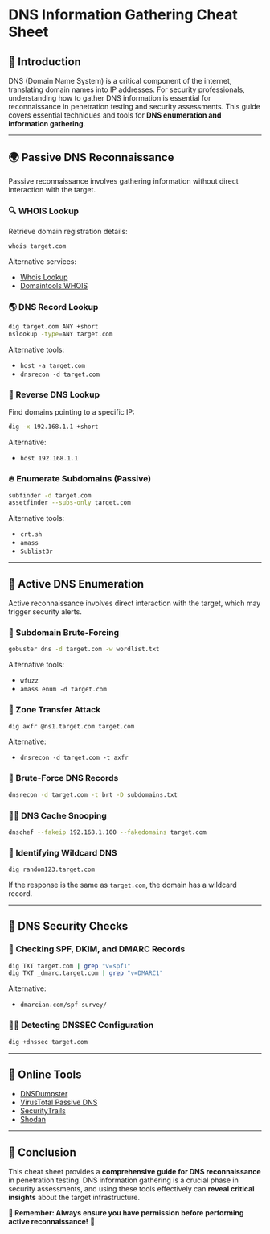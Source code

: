 #  DNS Information Gathering Cheat Sheet

## 📌 Introduction
DNS (Domain Name System) is a critical component of the internet, translating domain names into IP addresses. For security professionals, understanding how to gather DNS information is essential for reconnaissance in penetration testing and security assessments. This guide covers essential techniques and tools for **DNS enumeration and information gathering**.

---

## 🌍 Passive DNS Reconnaissance
Passive reconnaissance involves gathering information without direct interaction with the target.

### 🔍 WHOIS Lookup
Retrieve domain registration details:
```bash
whois target.com
```
Alternative services:
- [Whois Lookup](https://who.is/)
- [Domaintools WHOIS](https://whois.domaintools.com/)

### 🌎 DNS Record Lookup
```bash
dig target.com ANY +short
nslookup -type=ANY target.com
```
Alternative tools:
- `host -a target.com`
- `dnsrecon -d target.com`

### 🔎 Reverse DNS Lookup
Find domains pointing to a specific IP:
```bash
dig -x 192.168.1.1 +short
```
Alternative:
- `host 192.168.1.1`

### 🔥 Enumerate Subdomains (Passive)
```bash
subfinder -d target.com
assetfinder --subs-only target.com
```
Alternative tools:
- `crt.sh`
- `amass`
- `Sublist3r`

---

## 🚀 Active DNS Enumeration
Active reconnaissance involves direct interaction with the target, which may trigger security alerts.

### 🏴 Subdomain Brute-Forcing
```bash
gobuster dns -d target.com -w wordlist.txt
```
Alternative tools:
- `wfuzz`
- `amass enum -d target.com`

### 📜 Zone Transfer Attack
```bash
dig axfr @ns1.target.com target.com
```
Alternative:
- `dnsrecon -d target.com -t axfr`

### 🚀 Brute-Force DNS Records
```bash
dnsrecon -d target.com -t brt -D subdomains.txt
```

### 🕵️‍♂️ DNS Cache Snooping
```bash
dnschef --fakeip 192.168.1.100 --fakedomains target.com
```

### 📌 Identifying Wildcard DNS
```bash
dig random123.target.com
```
If the response is the same as `target.com`, the domain has a wildcard record.

---

## 🔑 DNS Security Checks
### 🔐 Checking SPF, DKIM, and DMARC Records
```bash
dig TXT target.com | grep "v=spf1"
dig TXT _dmarc.target.com | grep "v=DMARC1"
```
Alternative:
- `dmarcian.com/spf-survey/`

### 🕵️‍♂️ Detecting DNSSEC Configuration
```bash
dig +dnssec target.com
```

---

## 🎯 Online Tools
- [DNSDumpster](https://dnsdumpster.com/)
- [VirusTotal Passive DNS](https://www.virustotal.com/)
- [SecurityTrails](https://securitytrails.com/)
- [Shodan](https://www.shodan.io/)

---

## 🚀 Conclusion
This cheat sheet provides a **comprehensive guide for DNS reconnaissance** in penetration testing. DNS information gathering is a crucial phase in security assessments, and using these tools effectively can **reveal critical insights** about the target infrastructure.

**🔴 Remember: Always ensure you have permission before performing active reconnaissance!** 🚀
